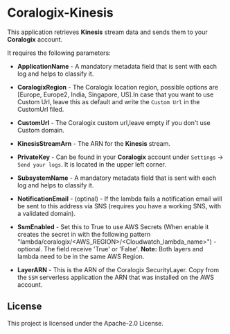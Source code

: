 # Coralogix-Kinesis

This application retrieves **Kinesis** stream data and sends them to your **Coralogix** account.

It requires the following parameters:
* **ApplicationName** - A mandatory metadata field that is sent with each log and helps to classify it.
* **CoralogixRegion** - The Coralogix location region, possible options are [Europe, Europe2, India, Singapore, US].In case that you want to use Custom Url, leave this as default and write the `Custom Url` in the CustomUrl filed.
* **CustomUrl** - The Coralogix custom url,leave empty if you don't use Custom domain.
* **KinesisStreamArn** - The ARN for the **Kinesis** stream.
* **PrivateKey** - Can be found in your **Coralogix** account under `Settings` -> `Send your logs`. It is located in the upper left corner.
* **SubsystemName** - A mandatory metadata field that is sent with each log and helps to classify it.
* **NotificationEmail** - (optinal) - If the lambda fails a notification email will be sent to this address via SNS (requires you have a working SNS, with a validated domain).
* **SsmEnabled** - Set this to True to use AWS Secrets  (When enable it creates the secret in with the following pattern "lambda/coralogix/<AWS_REGION>/<Cloudwatch_lambda_name>") - optional. The field receive 'True' or 'False'. 
**Note:** Both layers and lambda need to be in the same AWS Region.

* **LayerARN** - This is the ARN of the Coralogix SecurityLayer. Copy from the ``SSM`` serverless application the ARN that was installed on the AWS account. 

## License

This project is licensed under the Apache-2.0 License.
